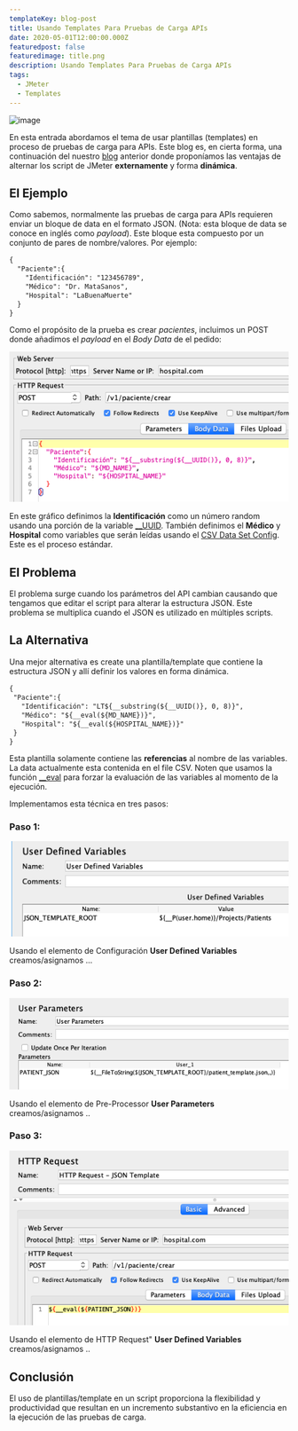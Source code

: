 ```yaml
---
templateKey: blog-post
title: Usando Templates Para Pruebas de Carga APIs
date: 2020-05-01T12:00:00.000Z
featuredpost: false
featuredimage: title.png
description: Usando Templates Para Pruebas de Carga APIs
tags:
  - JMeter
  - Templates
---
```

![image](tbd.png)

En esta entrada abordamos el tema de usar plantillas (templates) en proceso de pruebas de carga para APIs. Este blog es, en cierta forma, una continuación del nuestro [blog](https://jmeterenespanol.org/blog/2020-06-02-properties-carlos/) anterior donde proponíamos las ventajas de alternar los script de JMeter **externamente** y forma **dinámica**. 

## El Ejemplo

Como sabemos, normalmente las pruebas de carga para APIs requieren enviar un bloque de data en el formato JSON. (Nota: esta bloque de data se conoce en inglés como *payload*). Este bloque esta compuesto por un conjunto de pares de nombre/valores. Por ejemplo:

```
{
  "Paciente":{
    "Identificación": "123456789",
    "Médico": "Dr. MataSanos",
    "Hospital": "LaBuenaMuerte"
  }
}
```
Como el propósito de la prueba es crear *pacientes*, incluimos un POST donde añadimos el *payload* en el *Body Data* de el pedido:

![image](graph1.png)

En este gráfico definimos la **Identificación** como un número random usando una porción de la variable [__UUID](https://jmeter.apache.org/usermanual/functions.html#__UUID). También definimos el **Médico** y **Hospital** como variables que serán leídas usando el [CSV Data Set Config](https://jmeter.apache.org/usermanual/component_reference.html#CSV_Data_Set_Config). Este es el proceso estándar.

## El Problema

El problema surge cuando los parámetros del API cambian causando que tengamos que editar el script para alterar la estructura JSON. Este problema se multiplica cuando el JSON es utilizado en múltiples scripts.

## La Alternativa

Una mejor alternativa es create una plantilla/template que contiene la estructura JSON y allí definir los valores en forma dinámica. 
 
 ```
{
  "Paciente":{
    "Identificación": "LT${__substring(${__UUID()}, 0, 8)}",
    "Médico": "${__eval(${MD_NAME})}",
    "Hospital": "${__eval(${HOSPITAL_NAME})}"
  }
}
```

Esta plantilla solamente contiene las **referencias** al nombre de las variables. La data actualmente esta contenida en el file CSV. Noten que usamos la función [__eval](https://jmeter.apache.org/usermanual/functions.html#__eval) para forzar la evaluación de las variables al momento de la ejecución.

Implementamos esta técnica en tres pasos:

### Paso 1:
![image](graph2.png)

Usando el elemento de Configuración **User Defined Variables** creamos/asignamos ...

### Paso 2:
![image](graph3.png)

Usando el elemento de Pre-Processor **User Parameters** creamos/asignamos ..

### Paso 3:
![image](graph4.png)

Usando el elemento de HTTP Request" **User Defined Variables** creamos/asignamos ..

## Conclusión

El uso de plantillas/template en un script proporciona la flexibilidad y productividad que resultan en un incremento substantivo en la eficiencia en la ejecución de las pruebas de carga.